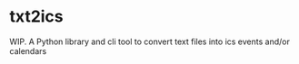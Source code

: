 # txt2ics
WIP. A Python library and cli tool to convert text files into ics events and/or calendars

